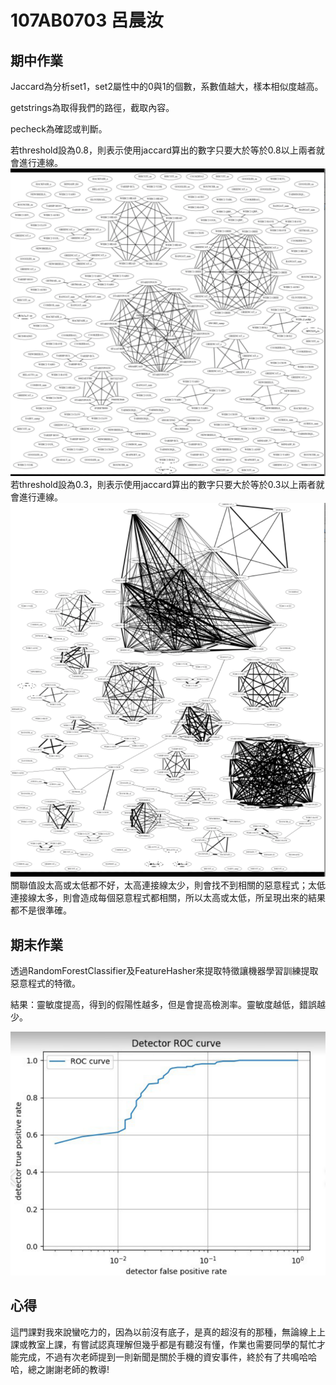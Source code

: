 # 107AB0703 呂晨汝
## 期中作業

Jaccard為分析set1，set2屬性中的0與1的個數，系數值越大，樣本相似度越高。

getstrings為取得我們的路徑，截取內容。

pecheck為確認或判斷。

若threshold設為0.8，則表示使用jaccard算出的數字只要大於等於0.8以上兩者就會進行連線。
![image](https://github.com/107ab0703/107ab0703/blob/main/%E7%9B%B8%E4%BC%BC%E5%BA%A60.8.png)
若threshold設為0.3，則表示使用jaccard算出的數字只要大於等於0.3以上兩者就會進行連線。
![image](https://github.com/107ab0703/107ab0703/blob/main/%E7%9B%B8%E4%BC%BC%E5%BA%A60.3.png)
關聯值設太高或太低都不好，太高連接線太少，則會找不到相關的惡意程式；太低連接線太多，則會造成每個惡意程式都相關，所以太高或太低，所呈現出來的結果都不是很準確。

## 期末作業

透過RandomForestClassifier及FeatureHasher來提取特徵讓機器學習訓練提取惡意程式的特徵。

結果：靈敏度提高，得到的假陽性越多，但是會提高檢測率。靈敏度越低，錯誤越少。

![image](https://github.com/107ab0703/107ab0703/blob/main/%E7%B5%90%E6%9E%9C.PNG)
## 心得

這門課對我來說蠻吃力的，因為以前沒有底子，是真的超沒有的那種，無論線上上課或教室上課，有嘗試認真理解但幾乎都是有聽沒有懂，作業也需要同學的幫忙才能完成，不過有次老師提到一則新聞是關於手機的資安事件，終於有了共鳴哈哈哈，總之謝謝老師的教導!
